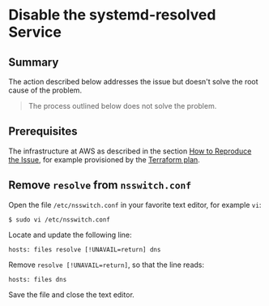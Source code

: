 # Disable the systemd-resolved Service

## Summary

The action described below addresses the issue but doesn't solve the root cause of the problem.

> The process outlined below does not solve the problem.

## Prerequisites

The infrastructure at AWS as described in the section [How to Reproduce the Issue](how-to-reproduce-the-issue.md), for example provisioned by the [Terraform plan](terraform-plan.md).

## Remove `resolve` from `nsswitch.conf`

Open the file `/etc/nsswitch.conf` in your favorite text editor, for example `vi`:

```console
$ sudo vi /etc/nsswitch.conf
```

Locate and update the following line:

```text
hosts: files resolve [!UNAVAIL=return] dns
```

Remove `resolve [!UNAVAIL=return]`, so that the line reads:

```text
hosts: files dns
```

Save the file and close the text editor.
